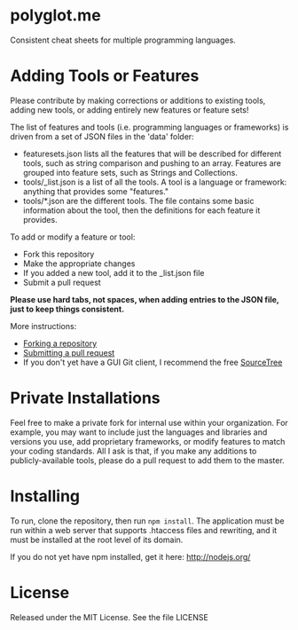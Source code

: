 polyglot.me
===========

Consistent cheat sheets for multiple programming languages.


Adding Tools or Features
========================

Please contribute by making corrections or additions to existing tools,
adding new tools, or adding entirely new features or feature sets!

The list of features and tools (i.e. programming languages or
frameworks) is driven from a set of JSON files in the 'data' folder:

- featuresets.json lists all the features that will be described for
  different tools, such as string comparison and pushing to an array.
  Features are grouped into feature sets, such as Strings and
  Collections.
- tools/_list.json is a list of all the tools. A tool is a language or
  framework: anything that provides some "features."
- tools/*.json are the different tools. The file contains some basic
  information about the tool, then the definitions for each feature it
  provides.

To add or modify a feature or tool:

- Fork this repository
- Make the appropriate changes
- If you added a new tool, add it to the _list.json file
- Submit a pull request

**Please use hard tabs, not spaces, when adding entries to the JSON
file, just to keep things consistent.**

More instructions:
- [Forking a repository](https://help.github.com/articles/fork-a-repo)
- [Submitting a pull request](https://help.github.com/articles/using-pull-requests)
- If you don't yet have a GUI Git client, I recommend the free
  [SourceTree](http://www.sourcetreeapp.com/)


Private Installations
=====================

Feel free to make a private fork for internal use within your
organization. For example, you may want to include just the languages
and libraries and versions you use, add proprietary frameworks, or modify
features to match your coding standards. All I ask is that, if you make
any additions to publicly-available tools, please do a pull request to
add them to the master.


Installing
==========

To run, clone the repository, then run `npm install`. The application
must be run within a web server that supports .htaccess files and
rewriting, and it must be installed at the root level of its domain.

If you do not yet have npm installed, get it here: http://nodejs.org/


License
=======

Released under the MIT License. See the file LICENSE
